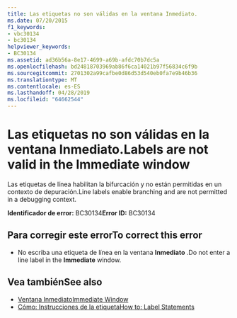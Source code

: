 ```yaml
---
title: Las etiquetas no son válidas en la ventana Inmediato.
ms.date: 07/20/2015
f1_keywords:
- vbc30134
- bc30134
helpviewer_keywords:
- BC30134
ms.assetid: ad36b56a-8e17-4699-a69b-afdc70b7dc5a
ms.openlocfilehash: bd24818703969ab86f6ca14021b97f56834c6f9b
ms.sourcegitcommit: 2701302a99cafbe0d86d53d540eb0fa7e9b46b36
ms.translationtype: MT
ms.contentlocale: es-ES
ms.lasthandoff: 04/28/2019
ms.locfileid: "64662544"
---
```

# <a name="labels-are-not-valid-in-the-immediate-window"></a><span data-ttu-id="43fc7-102">Las etiquetas no son válidas en la ventana Inmediato.</span><span class="sxs-lookup"><span data-stu-id="43fc7-102">Labels are not valid in the Immediate window</span></span>
<span data-ttu-id="43fc7-103">Las etiquetas de línea habilitan la bifurcación y no están permitidas en un contexto de depuración.</span><span class="sxs-lookup"><span data-stu-id="43fc7-103">Line labels enable branching and are not permitted in a debugging context.</span></span>  
  
 <span data-ttu-id="43fc7-104">**Identificador de error:** BC30134</span><span class="sxs-lookup"><span data-stu-id="43fc7-104">**Error ID:** BC30134</span></span>  
  
## <a name="to-correct-this-error"></a><span data-ttu-id="43fc7-105">Para corregir este error</span><span class="sxs-lookup"><span data-stu-id="43fc7-105">To correct this error</span></span>  
  
- <span data-ttu-id="43fc7-106">No escriba una etiqueta de línea en la ventana **Inmediato** .</span><span class="sxs-lookup"><span data-stu-id="43fc7-106">Do not enter a line label in the **Immediate** window.</span></span>  
  
## <a name="see-also"></a><span data-ttu-id="43fc7-107">Vea también</span><span class="sxs-lookup"><span data-stu-id="43fc7-107">See also</span></span>

- [<span data-ttu-id="43fc7-108">Ventana Inmediato</span><span class="sxs-lookup"><span data-stu-id="43fc7-108">Immediate Window</span></span>](/visualstudio/ide/reference/immediate-window)
- [<span data-ttu-id="43fc7-109">Cómo: Instrucciones de la etiqueta</span><span class="sxs-lookup"><span data-stu-id="43fc7-109">How to: Label Statements</span></span>](../../visual-basic/programming-guide/program-structure/how-to-label-statements.md)
